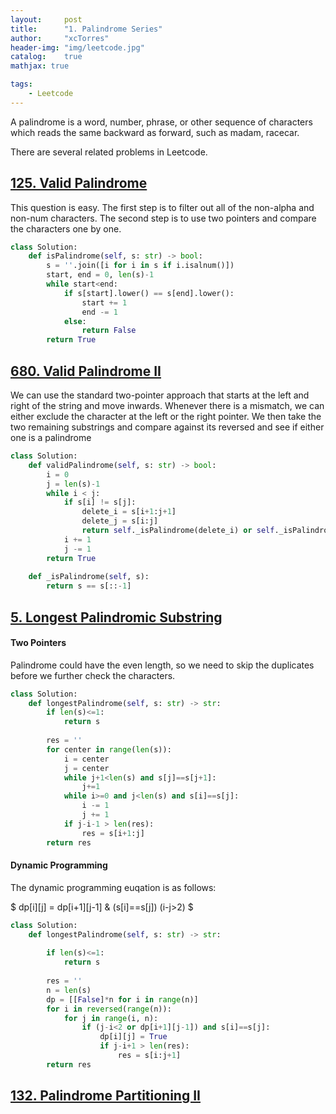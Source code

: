 ```yaml
---
layout:     post
title:      "1. Palindrome Series"
author:     "xcTorres"
header-img: "img/leetcode.jpg"
catalog:    true
mathjax: true

tags:
    - Leetcode
---  
```


A palindrome is a word, number, phrase, or other sequence of characters which reads the same backward as forward, such as madam, racecar.  

There are several related problems in Leetcode.    

## [125. Valid Palindrome](https://leetcode.com/problems/valid-palindrome/)  
This question is easy. The first step is to filter out all of the non-alpha and non-num characters. The second step is to use two pointers and compare the characters one by one. 

```python
class Solution:
    def isPalindrome(self, s: str) -> bool:
        s = ''.join([i for i in s if i.isalnum()])
        start, end = 0, len(s)-1
        while start<end:
            if s[start].lower() == s[end].lower():
                start += 1
                end -= 1
            else:
                return False
        return True
```

## [680. Valid Palindrome II](https://leetcode.com/problems/valid-palindrome-ii/)  

We can use the standard two-pointer approach that starts at the left and right of the string and move inwards. Whenever there is a mismatch, we can either exclude the character at the left or the right pointer. We then take the two remaining substrings and compare against its reversed and see if either one is a palindrome

```python
class Solution:
    def validPalindrome(self, s: str) -> bool:
        i = 0
        j = len(s)-1
        while i < j:
            if s[i] != s[j]:
                delete_i = s[i+1:j+1]
                delete_j = s[i:j]
                return self._isPalindrome(delete_i) or self._isPalindrome(delete_j)
            i += 1
            j -= 1
        return True
    
    def _isPalindrome(self, s):
        return s == s[::-1]   
```

## [5. Longest Palindromic Substring](https://leetcode.com/problems/longest-palindromic-substring/)  

#### Two Pointers  
Palindrome could have the even length, so we need to skip the duplicates before we further check the characters.
```python
class Solution:
    def longestPalindrome(self, s: str) -> str:
        if len(s)<=1:
            return s
        
        res = ''
        for center in range(len(s)):
            i = center
            j = center
            while j+1<len(s) and s[j]==s[j+1]:
                j+=1
            while i>=0 and j<len(s) and s[i]==s[j]:
                i -= 1
                j += 1
            if j-i-1 > len(res):
                res = s[i+1:j]
        return res
```

#### Dynamic Programming
The dynamic programming euqation is as follows:  

$ dp[i][j] = dp[i+1][j-1] & (s[i]==s[j]) (i-j>2) $  


```python
class Solution:
    def longestPalindrome(self, s: str) -> str:
        
        if len(s)<=1:
            return s
        
        res = ''
        n = len(s)
        dp = [[False]*n for i in range(n)]
        for i in reversed(range(n)):
            for j in range(i, n):
                if (j-i<2 or dp[i+1][j-1]) and s[i]==s[j]:
                    dp[i][j] = True
                    if j-i+1 > len(res):
                        res = s[i:j+1]
        return res
```

## [132. Palindrome Partitioning II](https://leetcode.com/problems/palindrome-partitioning-ii/)







